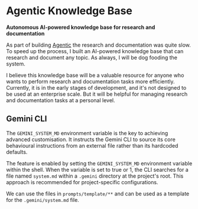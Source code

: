 # Agentic Knowledge Base

**Autonomous AI-powered knowledge base for research and documentation**

As part of building [Agentic](https://github.com/thomashan/agentic) the research and documentation was quite slow.
To speed up the process, I built an AI-powered knowledge base that can research and document any topic.
As always, I will be dog fooding the system.

I believe this knowledge base will be a valuable resource for anyone who wants to perform research and documentation tasks more efficiently.
Currently, it is in the early stages of development, and it's not designed to be used at an enterprise scale.
But it will be helpful for managing research and documentation tasks at a personal level.

## Gemini CLI

The `GEMINI_SYSTEM_MD` environment variable is the key to achieving advanced customisation. It instructs the Gemini CLI to source its core behavioural instructions from an external file rather than its hardcoded
defaults.

The feature is enabled by setting the `GEMINI_SYSTEM_MD` environment variable within the shell.
When the variable is set to true or 1, the CLI searches for a file named `system.md` within a `.gemini` directory at the project's
root. This approach is recommended for project-specific configurations.

We can use the files in `prompts/template/**` and can be used as a template for the `.gemini/system.md` file.
